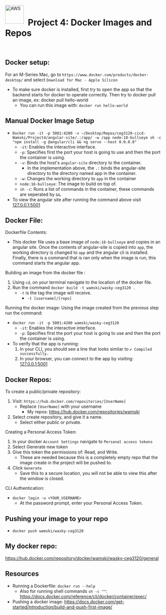 <img align="left" alt="AWS" width="60px" style="padding-right:10px;" src="https://cdn.jsdelivr.net/gh/devicons/devicon@latest/icons/docker/docker-original-wordmark.svg" />
<h1 align="left">Project 4: Docker Images and Repos</h1>
<br/>

## Docker setup:
For an M-Series Mac, go to `https://www.docker.com/products/docker-desktop/` and select `Download for Mac - Apple Silicon`
- To make sure docker is installed, first try to open the app so that the backend starts for docker to operate correctly. 
Then try to docker pull an image, ex: docker pull hello-world
  - You can run this image with: `docker run hello-world`

## Manual Docker Image Setup
- `Docker run -it -p 5001:4200 -v ~/Desktop/Repos/ceg3120-cicd-Wamski/Project4/angular-site/.:/app/ -w /app node:18-bullseye sh -c "npm install -g @angular/cli && ng serve --host 0.0.0.0"`
  - `-it`: Enables the interactive interface.
  - `-p`: Specifies first the port your host is going to use and then the port the container is using.
  - `-v`: Binds the host's `angular-site` directory to the container.
    - In the implementation above, the `.:` binds the angular-site directory to the directory named app in the container.
  - `-w`: Changes the working directory to `app` in the container
  - `node:18-bullseye`: The image to build on top of.
  - `sh -c`: Runs a list of commands in the container, these commands are seperated by `&&`.
- To view the angular site after running the command above visit [127.0.0.1:5001](http://127.0.0.1:5001)
  

## Docker File:  
Dockerfile Contents:
- This docker file uses a base image of `node:18-bullseye` and copies in an angular site. Once the 
contents of angular-site is copied into `app`, the working directory is changed to `app` and the angular 
cli is installed. Finally, there is a command that is ran only when the image is run, this command starts the 
angular app.

Building an image from the docker file :
1. Using `cd`, on your terminal navigate to the location of the docker file.
2. Run the command `docker build -t wamski/wasky-ceg3120 .`
   - `-t` is the tag the image will receive.
     - `-t [username]/[repo]`

Running the docker image:
Using the image created from the previous step run the command:
- `docker run -it -p 5001:4200 wamski/wasky-ceg3120`
  - `-it`: Enables the interactive interface.
  - `-p`: Specifies first the port your host is going to use and then the port the container is using.
- To verify that the app is running:
  1. In your CLI, you should see a line that looks similar to `✔ Compiled successfully.`
  2. In your browser, you can connect to the app by visiting: [127.0.0.1:5001](http://127.0.0.1:5001)

## Docker Repos:
To create a public/private repository:
1. Visit: `https://hub.docker.com/repositories/[UserName]`
   - Replace `[UserName]` with your username
     - My repos: https://hub.docker.com/repositories/wamski
2. Select create repository, and give it a name.
   - Select either public or private.

Creating a Personal Access Token:
1. In your docker `Account Settings` navigate to `Personal access tokens`
2. Select Generate new token
3. Give this token the permissions of: Read, and Write.
   - These are needed because this is a completely empty repo that the image create in the project will be pushed to. 
4. Click `Generate`
    - Save this to a secure location, you will not be able to view this after the window is closed.

CLI Authentication:
- `docker login -u <YOUR_USERNAME>`
  - At the password prompt, enter your Personal Access Token.

## Pushing your image to your repo
- `docker push wamski/wasky-ceg3120`

## My docker repo:
https://hub.docker.com/repository/docker/wamski/wasky-ceg3120/general

## Resources
- Running a Dockerfile: `docker run --help`
  - Also for running shell commands `sh -c ""`: https://docs.docker.com/reference/cli/docker/container/exec/
- Pushing a docker image: https://docs.docker.com/get-started/introduction/build-and-push-first-image/